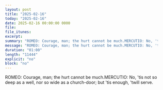 ```yaml
---
layout: post
title: "2025-02-16"
today: "2025-02-16"
date: 2025-02-16 00:00:00 0000
file:
file_itunes:
excerpt:
summary: "ROMEO: Courage, man; the hurt cannot be much.MERCUTIO: No, 'tis not so deep as a well, nor so wide as a church-door; but 'tis enough, 'twill serve."
message: "ROMEO: Courage, man; the hurt cannot be much.MERCUTIO: No, 'tis not so deep as a well, nor so wide as a church-door; but 'tis enough, 'twill serve."
duration: "01:00"
length: "11444"
explicit: "no"
block: "no"
---
```

ROMEO: Courage, man; the hurt cannot be much.MERCUTIO: No, 'tis not so deep as a well, nor so wide as a church-door; but 'tis enough, 'twill serve.

